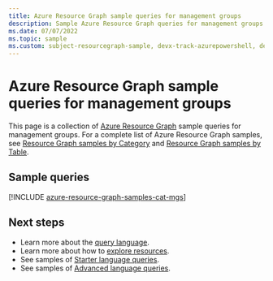 ```yaml
---
title: Azure Resource Graph sample queries for management groups
description: Sample Azure Resource Graph queries for management groups showing use of resource types and tables to access management group details.
ms.date: 07/07/2022
ms.topic: sample
ms.custom: subject-resourcegraph-sample, devx-track-azurepowershell, devx-track-azurecli
---
```

# Azure Resource Graph sample queries for management groups

This page is a collection of [Azure Resource Graph](../resource-graph/overview.md) sample queries
for management groups. For a complete list of Azure Resource Graph samples, see
[Resource Graph samples by Category](../resource-graph/samples/samples-by-category.md) and
[Resource Graph samples by Table](../resource-graph/samples/samples-by-table.md).

## Sample queries

[!INCLUDE [azure-resource-graph-samples-cat-mgs](../../../includes/resource-graph/samples/bycat/management-groups.md)]

## Next steps

- Learn more about the [query language](../resource-graph/concepts/query-language.md).
- Learn more about how to [explore resources](../resource-graph/concepts/explore-resources.md).
- See samples of [Starter language queries](../resource-graph/samples/starter.md).
- See samples of [Advanced language queries](../resource-graph/samples/advanced.md).
